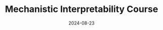 ---
title: Mechanistic Interpretability Course
summary: Short course of 4 meetings with the aim of introducing the area of Mechanistic Interpretability for Large Language Models (LLMs) (in Portuguese).
date: 2024-08-23
tags:
- ai safety
- mechanistic interpretability
externalUrl: https://impact-rio.github.io/mech-interp-course/
---